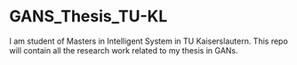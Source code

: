 # GANS_Thesis_TU-KL
I am student of Masters in Intelligent System in TU Kaiserslautern. This repo will contain all the research work related to my thesis in GANs.
